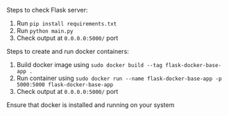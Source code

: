 Steps to check Flask server:

1. Run `pip install requirements.txt`
2. Run `python main.py`
3. Check output at `0.0.0.0:5000/` port

Steps to create and run docker containers:

1. Build docker image using `sudo docker build --tag flask-docker-base-app .`
2. Run container using `sudo docker run --name flask-docker-base-app -p 5000:5000 flask-docker-base-app`
3. Check output at `0.0.0.0:5000/` port


Ensure that docker is installed and running on your system 